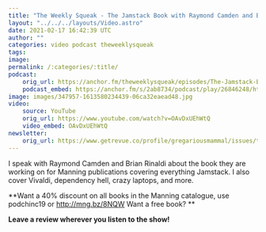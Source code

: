 ```yaml
---
title: "The Weekly Squeak - The Jamstack Book with Raymond Camden and Brian Rinaldi"
layout: "../../../layouts/Video.astro"
date: 2021-02-17 16:42:39 UTC
author: ""
categories: video podcast theweeklysqueak
tags: 
image:
permalink: /:categories/:title/
podcast:
    orig_url: https://anchor.fm/theweeklysqueak/episodes/The-Jamstack-Book-with-Raymond-Camden-and-Brian-Rinaldi-eqhpj8
    podcast_embed: https://anchor.fm/s/2ab8734/podcast/play/26846248/https%3A%2F%2Fd3ctxlq1ktw2nl.cloudfront.net%2Fstaging%2F2021-1-17%2Fb6d22105-b63a-c390-5d7a-6901e6b4a9fd.mp3
image: images/347957-1613580234439-06ca32eaead48.jpg
video:
    source: YouTube
    orig_url: https://www.youtube.com/watch?v=OAvDxUEhWtQ
    video_embed: OAvDxUEhWtQ
newsletter:
    orig_url: https://www.getrevue.co/profile/gregariousmammal/issues/the-weekly-squeak-the-jamstack-book-with-raymond-camden-and-brian-rinaldi-370284
---
```

I speak with Raymond Camden and Brian Rinaldi about the book they are working on for Manning publications covering everything Jamstack. I also cover Vivaldi, dependency hell, crazy laptops, and more. 

**Want a 40% discount on all books in the Manning catalogue, use podchinc19 or http://mng.bz/8NQW Want a free book? **

**Leave a review wherever you listen to the show!**